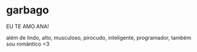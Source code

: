 # garbago
EU TE AMO ANA!

além de lindo, alto, musculoso, pirocudo, inteligente, programador, também sou romântico <3
